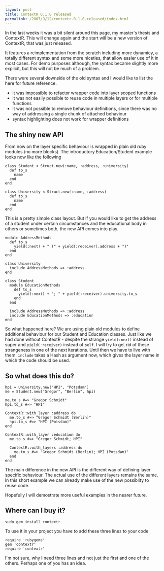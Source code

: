 ```yaml
--- 
layout: post
title: ContextR 0.1.0 released
permalink: /2007/9/12/contextr-0-1-0-released/index.html
---
```

In the last weeks it was a bit silent around this page, my master's thesis and ContextR. This will change again and the start will be a new version of ContextR, that was just released.

It features a reimplementation from the scratch including more dynamicy, a totally different syntax and some more niceties, that allow easier use of it in most cases. For demo purposes although, the syntax became slightly more explicit, but this will not be much of a problem.

There were several downside of the old syntax and I would like to list the here for future reference.

- it was impossible to refactor wrapper code into layer scoped functions
- it was not easily possible to reuse code in multiple layers or for multiple functions
- it was not possible to remove behaviour definitions, since there was no way of addressing a single chunk of attached behaviour
- syntax highlighting does not work for wrapper definitions

## The shiny new API ##

From now on the layer specific behaviour is wrapped in plain old ruby modules (no more blocks). The introductory Education/Student example looks now like the following

    class Student < Struct.new(:name, :address, :university)
      def to_s
        name
      end
    end
    
    class University < Struct.new(:name, :address)
      def to_s
        name
      end
    end

This is a pretty simple class layout. But if you would like to get the address of a student under certain circumstances and the educational body in others or sometimes both, the new API comes into play.

    module AddressMethods
      def to_s
        yield(:next) + " (" + yield(:receiver).address + ")"
      end
    end

    class University
      include AddressMethods => :address
    end

    class Student
      module EducationMethods
        def to_s
          yield(:next) + "; " + yield(:receiver).university.to_s
        end
      end

      include AddressMethods => :address
      include EducationMethods => :education
    end

So what happened here? We are using plain old modules to define additional behaviour for our Student and Education classes. Just like we had done without ContextR - despite the strange `yield(:next)` instead of super and `yield(:receiver)` instead of `self`. I will try to get rid of these strangeness in one of the next iterations. Until then we have to live with them. `include` takes a Hash as argument now, which gives the layer name in which the code should be used.

## So what does this do? ##

    hpi = University.new("HPI", "Potsdam")
    me = Student.new("Gregor", "Berlin", hpi)
    
    me.to_s #=> "Gregor Schmidt"
    hpi.to_s #=> "HPI"
    
    ContextR::with_layer :address do
      me.to_s #=> "Gregor Schmidt (Berlin)"
      hpi.to_s #=> "HPI (Potsdam)"
    end
    
    ContextR::with_layer :education do
      me.to_s #=> "Gregor Schmidt; HPI"

      ContextR::with_layers :address do
        me.to_s #=> "Gregor Schmidt (Berlin); HPI (Potsdam)"
      end
    end

The main difference in the new API is the different way of defining layer specific behaviour. The actual use of the different layers remains the same. In this short example we can already make use of the new possiblity to reuse code.

Hopefully I will demostrate more useful examples in the nearer future.

## Where can I buy it? ##

    sudo gem install contextr

To use it in your project you have to add these three lines to your code

    require 'rubygems'
    gem 'contextr'
    require 'contextr'

I'm not sure, why I need three lines and not just the first and one of the others. Perhaps one of you has an idea.
